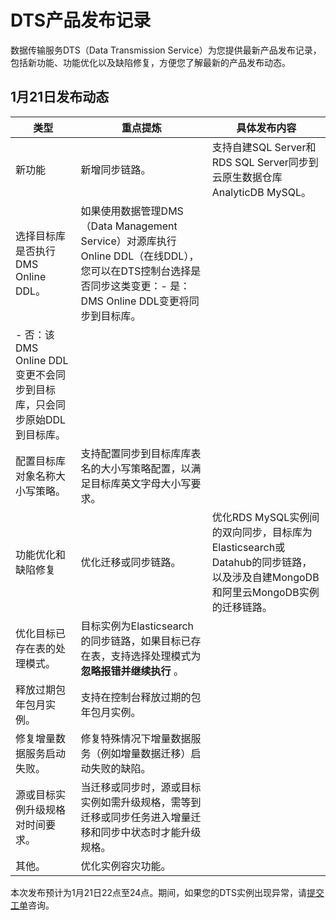 # DTS产品发布记录

数据传输服务DTS（Data Transmission Service）为您提供最新产品发布记录，包括新功能、功能优化以及缺陷修复，方便您了解最新的产品发布动态。

## 1月21日发布动态

|类型|重点提炼|具体发布内容|
|--|----|------|
|新功能|新增同步链路。|支持自建SQL Server和RDS SQL Server同步到云原生数据仓库AnalyticDB MySQL。|
|选择目标库是否执行DMS Online DDL。|如果使用数据管理DMS（Data Management Service）对源库执行Online DDL（在线DDL），您可以在DTS控制台选择是否同步这类变更：-   是：DMS Online DDL变更将同步到目标库。
-   否：该DMS Online DDL变更不会同步到目标库，只会同步原始DDL到目标库。 |
|配置目标库对象名称大小写策略。|支持配置同步到目标库库表名的大小写策略配置，以满足目标库英文字母大小写要求。|
|功能优化和缺陷修复|优化迁移或同步链路。|优化RDS MySQL实例间的双向同步，目标库为Elasticsearch或Datahub的同步链路，以及涉及自建MongoDB和阿里云MongoDB实例的迁移链路。|
|优化目标已存在表的处理模式。|目标实例为Elasticsearch的同步链路，如果目标已存在表，支持选择处理模式为**忽略报错并继续执行** 。|
|释放过期包年包月实例。|支持在控制台释放过期的包年包月实例。|
|修复增量数据服务启动失败。|修复特殊情况下增量数据服务（例如增量数据迁移）启动失败的缺陷。|
|源或目标实例升级规格对时间要求。|当迁移或同步时，源或目标实例如需升级规格，需等到迁移或同步任务进入增量迁移和同步中状态时才能升级规格。|
|其他。|优化实例容灾功能。|

本次发布预计为1月21日22点至24点。期间，如果您的DTS实例出现异常，请[提交工单](https://selfservice.console.aliyun.com/ticket/category/redis/today)咨询。

